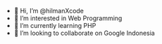 - 👋 Hi, I’m @hilmanXcode
- 👀 I’m interested in Web Programming
- 🌱 I’m currently learning PHP
- 💞️ I’m looking to collaborate on Google Indonesia

<!---
hilmanXcode/hilmanXcode is a ✨ special ✨ repository because its `README.md` (this file) appears on your GitHub profile.
You can click the Preview link to take a look at your changes.
--->
